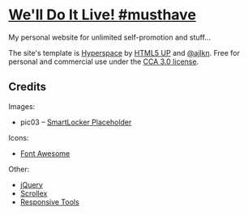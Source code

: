 # [We'll Do It Live! #musthave](https://flyingplushie.github.io)

My personal website for unlimited self-promotion and stuff...

The site's template is [Hyperspace](https://html5up.net/hyperspace) by [HTML5 UP](https://www.html5up.net) and [@ajlkn](https://aj.lkn.io/).
Free for personal and commercial use under the [CCA 3.0 license](https://html5up.net/license).

## Credits

Images:

- pic03 &ndash; [SmartLocker Placeholder](https://unsplash.com/photos/9wWX_jwDHeM?utm_source=unsplash&utm_medium=referral&utm_content=creditShareLink)

Icons:

- [Font Awesome](https://fontawesome.com/)

Other:

- [jQuery](https://www.jquery.com)
- [Scrollex](https://www.github.com/ajlkn/jquery.scrollex)
- [Responsive Tools](https://www.github.com/ajlkn/responsive-tools)
